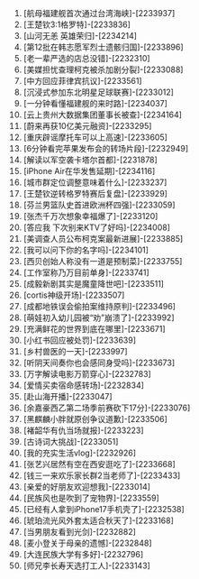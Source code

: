 
1. [航母福建舰首次通过台湾海峡]-[2233937]
1. [王楚钦3:1格罗特]-[2233836]
1. [山河无恙 英雄荣归]-[2234214]
1. [第12批在韩志愿军烈士遗骸归国]-[2233896]
1. [老一辈严选的店总没错]-[2232310]
1. [美媒担忧查理柯克被杀加剧分裂]-[2233088]
1. [中方回应菲律宾抗议]-[2233561]
1. [沉浸式参加东北明星足球联赛]-[2233012]
1. [一分钟看懂福建舰的来时路]-[2234037]
1. [云上贵州大数据集团董事长被查]-[2234164]
1. [蔚来再获10亿美元融资]-[2233295]
1. [重庆辟谣摩托车可以上高速]-[2233605]
1. [6分钟看完苹果发布会的转场片段]-[2232949]
1. [解读以军空袭卡塔尔首都]-[2231878]
1. [iPhone Air在华发售延期]-[2234116]
1. [城市群定位调整意味着什么]-[2233237]
1. [王楚钦逆转格罗特赛后复盘]-[2233929]
1. [芬兰男篮队史首进欧洲杯四强]-[2233059]
1. [张杰千万次想象幸福爆了]-[2233120]
1. [答应我 下次别来KTV了好吗]-[2234008]
1. [美调查人员公布柯克案最新进展]-[2233885]
1. [我可以问下你的名字吗]-[2234101]
1. [西贝创始人称没有一道是预制菜]-[2233755]
1. [工作室称乃万目前单身]-[2233741]
1. [成毅新剧其实是魔童降世吧]-[2233511]
1. [cortis神级开场]-[2233507]
1. [成都地铁误会偷拍案维持原判]-[2233496]
1. [萌娃初入幼儿园被“劝”崩溃了]-[2233992]
1. [充满鲜花的世界到底在哪里]-[2233671]
1. [小红书回应被处罚]-[2233639]
1. [乡村兽医的一天]-[2233997]
1. [听阴天间奏你也会感同身受吗]-[2233673]
1. [万字解读电影万箭穿心]-[2232783]
1. [爱情买卖宿命感转场]-[2232834]
1. [赴山海开播]-[2233047]
1. [余嘉豪西乙第二场季前赛砍下17分]-[2233076]
1. [黑麒麟小胖就原创争议道歉]-[2233506]
1. [褚韶华有仇当场就报]-[2233223]
1. [古诗词大挑战]-[2233051]
1. [我的充实生活vlog]-[2232926]
1. [张艺兴居然有空在西安逛吃了]-[2233668]
1. [钱三一来欢乐家长群2当老师了]-[2233433]
1. [亲爱的好朋友欢迎想我]-[2233014]
1. [民族风也是吹到了宠物界]-[2233559]
1. [已经有人拿到iPhone17手机壳了]-[2232538]
1. [琥珀流光风外套太适合秋天了]-[2233168]
1. [当男朋友看到光剑]-[2232882]
1. [麦小登关于母亲的遗憾]-[2232848]
1. [大连民族大学有多好]-[2232796]
1. [师兄李长寿天选打工人]-[2233143]